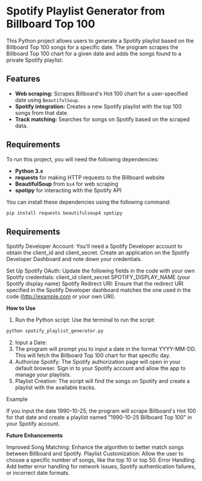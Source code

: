 # Spotify Playlist Generator from Billboard Top 100

This Python project allows users to generate a Spotify playlist based on the Billboard Top 100 songs for a specific date. The program scrapes the Billboard Top 100 chart for a given date and adds the songs found to a private Spotify playlist.

## Features

- **Web scraping:** Scrapes Billboard's Hot 100 chart for a user-specified date using `BeautifulSoup`.
- **Spotify integration:** Creates a new Spotify playlist with the top 100 songs from that date.
- **Track matching:** Searches for songs on Spotify based on the scraped data.

## Requirements

To run this project, you will need the following dependencies:

- **Python 3.x**
- **requests** for making HTTP requests to the Billboard website
- **BeautifulSoup** from `bs4` for web scraping
- **spotipy** for interacting with the Spotify API

You can install these dependencies using the following command:

```bash
pip install requests beautifulsoup4 spotipy
```

## Requirements

Spotify Developer Account:
You'll need a Spotify Developer account to obtain the client_id and client_secret. 
Create an application on the Spotify Developer Dashboard and note down your credentials.

Set Up Spotify OAuth:
Update the following fields in the code with your own Spotify credentials:
client_id
client_secret
SPOTIFY_DISPLAY_NAME (your Spotify display name)
Spotify Redirect URI:
Ensure that the redirect URI specified in the Spotify Developer dashboard matches the one used in the code (http://example.com or your own URI).

**How to Use**

1. Run the Python script:
Use the terminal to run the script:

```bash
python spotify_playlist_generator.py
```
2. Input a Date:
3. The program will prompt you to input a date in the format YYYY-MM-DD. This will fetch the Billboard Top 100 chart for that specific day.
4. Authorize Spotify:
The Spotify authorization page will open in your default browser. Sign in to your Spotify account and allow the app to manage your playlists.
5. Playlist Creation:
The script will find the songs on Spotify and create a playlist with the available tracks.

Example

If you input the date 1990-10-25, the program will scrape Billboard's Hot 100 for that date and create a playlist named "1990-10-25 Billboard Top 100" in your Spotify account.


**Future Enhancements**

Improved Song Matching: Enhance the algorithm to better match songs between Billboard and Spotify.
Playlist Customization: Allow the user to choose a specific number of songs, like the top 10 or top 50.
Error Handling: Add better error handling for network issues, Spotify authentication failures, or incorrect date formats.



